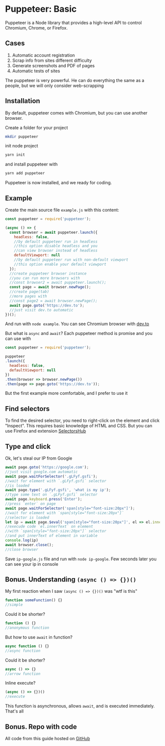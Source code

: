 # Puppeteer: Basic
Puppeteer is a Node library that provides a high-level API to control Chromium, Chrome, or Firefox.

## Cases
1. Automatic account registration
1. Scrap info from sites different difficulty
1. Generate screenshots and PDF of pages
1. Automatic tests of sites

The puppeteer is very powerful. He can do everything the same as a people, but we will only consider web-scrapping

## Installation
By default, puppeteer comes with Chromium, but you can use another browser.

Create a folder for your project
```bash
mkdir puppeteer
```
init node project
```bash
yarn init
```
and install puppeteer with
```bash
yarn add puppeteer
```
Puppeteer is now installed, and we ready for coding.

## Example
Create the main source file `example.js` with this content:
```js
const puppeteer = require('puppeteer');

(async () => {
  const browser = await puppeteer.launch({
    headless: false,
    //by default puppeteer run in headless
    //this option disable headless and you
    //can view browser instead of headless
    defaultViewport: null
    //by default puppeteer run with non-default viewport
    //this option enable your default viewport
  });
  //create puppeteer browser instance
  //you can run more browsers with
  //const browser2 = await puppeteer.launch();
  const page = await browser.newPage();
  //create page(tab)
  //more pages with
  //const page2 = await browser.newPage();
  await page.goto('https://dev.to');
  //just visit dev.to automatic
})();
```

And run with `node example`. You can see Chromium browser with [dev.to](https://dev.to)

But what is `async` and `await`? Each puppeteer method is promise and you can use with

```js
const puppeteer = require('puppeteer');

puppeteer
.launch({
  headless: false,
  defaultViewport: null
})
.then(browser => browser.newPage())
.then(page => page.goto('https://dev.to'));
```

But the first example more comfortable, and I prefer to use it

## Find selectors
To find the desired selector, you need to right-click on the element and click "Inspect". This requires basic knowledge of HTML and CSS. But you can use Firefox and extension [SelectorsHub](https://selectorshub.com/)


## Type and click
Ok, let's steal our IP from Google
```js
await page.goto('https://google.com');
//just visit google.com automatic
await page.waitForSelector('.gLFyf.gsfi');
//wait for element with `.gLFyf.gsfi` selector
//is loaded
await page.type('.gLFyf.gsfi', 'what is my ip');
//type some text on `.gLFyf.gsfi` selector
await page.keyboard.press('Enter');
//press `enter` on page
await page.waitForSelector('span[style="font-size:20px"]');
//wait for element with `span[style="font-size:20px"]`
//selector is loaded
let ip = await page.$eval('span[style="font-size:20px"]', el => el.innerText)
//execude code `el.innerText` on element
//with `span[style="font-size:20px"]` selector
//and put innerText of element in variable
console.log(ip)
await browser.close();
//close browser
```

Save `ip-google.js` file and run with `node ip-google`. Few seconds later you can see your ip in console

## Bonus. Understanding `(async () => {})()`
My first reaction when I saw `(async () => {})()` was "wtf is this"

```js
function someFunction() {}
//simple
```

Could it be shorter?

```js
function () {}
//anonymous function
```

But how to use `await` in function?

```js
async function () {}
//async function
```

Could it be shorter?

```js
async () => {}
//arrow function
```

Inline execute?

```js
(async () => {})()
//execute
```

This function is asynchronous, allows `await`, and is executed immediately. That's all

## Bonus. Repo with code

All code from this guide hosted on [GitHub](https://github.com/laontme/devto/tree/main/puppeteer-introducing)
